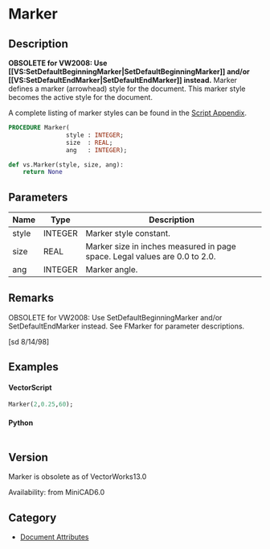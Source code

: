 # Marker

## Description
<b>OBSOLETE for VW2008: Use [[VS:SetDefaultBeginningMarker|SetDefaultBeginningMarker]] and/or [[VS:SetDefaultEndMarker|SetDefaultEndMarker]] instead.</b>
Marker defines a marker (arrowhead) style for the document. This marker style becomes the active style for the document.

A complete listing of marker styles can be found in the [Script Appendix](../Appendix/pages/Appendix%20I%20-%20Markers.md).

```pascal
PROCEDURE Marker(
				style : INTEGER;
				size  : REAL;
				ang   : INTEGER);
```

```python
def vs.Marker(style, size, ang):
    return None
```

## Parameters
|Name|Type|Description|
|---|---|---|
|style|INTEGER|Marker style constant.|
|size|REAL|Marker size in inches measured in page space.  Legal values are 0.0 to 2.0.|
|ang|INTEGER|Marker angle.|

## Remarks
OBSOLETE for VW2008: Use SetDefaultBeginningMarker and/or SetDefaultEndMarker instead.
See FMarker for parameter descriptions.

[sd 8/14/98]

## Examples
#### VectorScript ####
```pascal
Marker(2,0.25,60);
```
#### Python ####
```python

```

## Version
Marker is obsolete as of VectorWorks13.0<P>


Availability: from MiniCAD6.0

## Category
* [Document Attributes](../Categories/Document%20Attributes.md)

